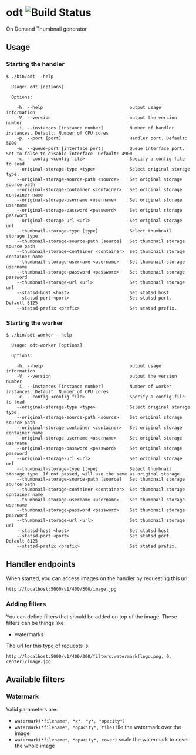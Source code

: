 odt ![Build Status](https://travis-ci.org/komola/odt.svg)
===

On Demand Thumbnail generator

Usage
-----

### Starting the handler

```
$ ./bin/odt --help

  Usage: odt [options]

  Options:

    -h, --help                                 output usage information
    -V, --version                              output the version number
    -i, --instances [instance number]          Number of handler instances. Default: Number of CPU cores
    -p, --port [port]                          Handler port. Default: 5000
    -w, --queue-port [interface port]          Queue interface port. Set to false to disable interface. Default: 4900
    -c, --config <config file>                 Specify a config file to load
    --original-storage-type <type>             Select original storage type.
    --original-storage-source-path <source>    Set original storage source path
    --original-storage-container <container>   Set original storage container name
    --original-storage-username <username>     Set original storage username
    --original-storage-password <password>     Set original storage password
    --original-storage-url <url>               Set original storage url
    --thumbnail-storage-type [type]            Select thumbnail storage type.
    --thumbnail-storage-source-path [source]   Set thumbnail storage source path
    --thumbnail-storage-container <container>  Set thumbnail storage container name
    --thumbnail-storage-username <username>    Set thumbnail storage username
    --thumbnail-storage-password <password>    Set thumbnail storage password
    --thumbnail-storage-url <url>              Set thumbnail storage url
    --statsd-host <host>                       Set statsd host
    --statsd-port <port>                       Set statsd port. Default 8125
    --statsd-prefix <prefix>                   Set statsd prefix.
```

### Starting the worker

```
$ ./bin/odt-worker --help

  Usage: odt-worker [options]

  Options:

    -h, --help                                 output usage information
    -V, --version                              output the version number
    -i, --instances [instance number]          Number of worker instances. Default: Number of CPU cores
    -c, --config <config file>                 Specify a config file to load
    --original-storage-type <type>             Select original storage type.
    --original-storage-source-path <source>    Set original storage source path
    --original-storage-container <container>   Set original storage container name
    --original-storage-username <username>     Set original storage username
    --original-storage-password <password>     Set original storage password
    --original-storage-url <url>               Set original storage url
    --thumbnail-storage-type [type]            Select thumbnail storage type. If not passed, will use the same as original storage.
    --thumbnail-storage-source-path [source]   Set thumbnail storage source path
    --thumbnail-storage-container <container>  Set thumbnail storage container name
    --thumbnail-storage-username <username>    Set thumbnail storage username
    --thumbnail-storage-password <password>    Set thumbnail storage password
    --thumbnail-storage-url <url>              Set thumbnail storage url
    --statsd-host <host>                       Set statsd host
    --statsd-port <port>                       Set statsd port. Default 8125
    --statsd-prefix <prefix>                   Set statsd prefix.
```

## Handler endpoints

When started, you can access images on the handler by requesting this url:

`http://localhost:5000/v1/400/300/image.jpg`

### Adding filters

You can define filters that should be added on top of the image. These filters
can be things like

* watermarks

The url for this type of requests is:

`http://localhost:5000/v1/400/300/filters:watermark(logo.png, 0, center)/image.jpg`

## Available filters

### Watermark
Valid parameters are:

* `watermark(*filename*, *x*, *y*, *opacity*)`
* `watermark(*filename*, *opacity*, tile)` tile the watermark over the image
* `watermark(*filename*, *opacity*, cover)` scale the watermark to cover the whole image
